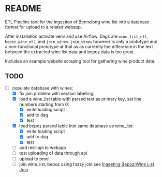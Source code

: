 # README

ETL Pipeline tool for the ingestion of Bennelong wine list into a database format for upload to a related webapp.

After installation activate venv and use Airflow. Dags are `wine_list_etl`, `bepoz_wine_etl`, and `join_wines`. `join_wines` however is only a prototype and a non-functional prototype at that as as currently the difference in the text between the extracted wine list data and bepoz data is too great.

Includes an example website scraping tool for gathering wine product data.

## TODO

- [ ] populate database with wines:
  - [x] fix join problem with section labelling
  - [x] load a wine_list table with parsed text as primary key, set line numbers starting from 0:
    - [x] write loading script
    - [x] add to dag
    - [x] test
  - [x] load bepoz parsed table into same database as wine_list:
    - [x] write loading script
    - [x] add to dag
    - [x] test
  - [ ] add rest-api to webapp
  - [ ] test uploading of data through api
  - [ ] upload to prod.
  - [ ] join wine_list, bepoz using fuzzy join see [Ingesting Bepoz/Wine List Join](./devlog.md#ingesting-bepoz/wine-list-join)
